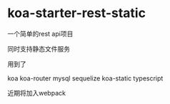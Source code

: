 # koa-starter-rest-static

一个简单的rest api项目

同时支持静态文件服务

用到了 

koa 
koa-router 
mysql 
sequelize 
koa-static 
typescript

近期将加入webpack
